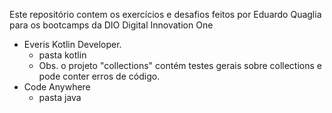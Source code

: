 Este repositório contem os exercícios e desafios feitos por Eduardo Quaglia para os bootcamps da DIO Digital Innovation One

- Everis Kotlin Developer. 
  - pasta kotlin
  - Obs. o projeto "collections" contém testes gerais sobre collections e pode conter erros de código.
- Code Anywhere
  - pasta java